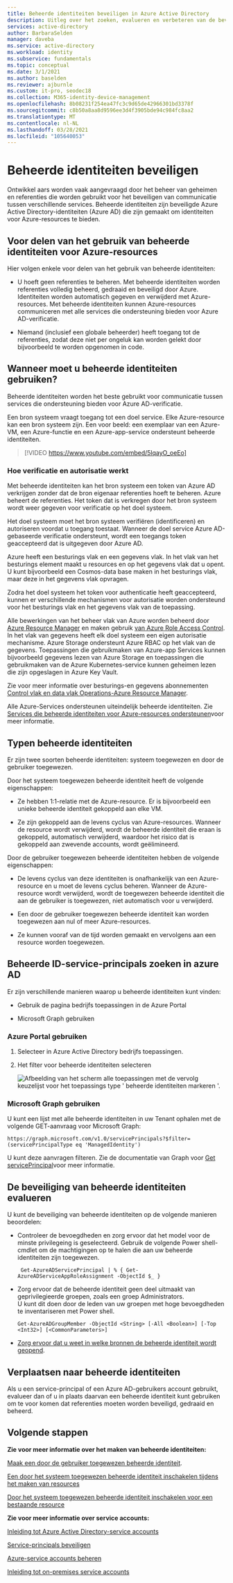 ```yaml
---
title: Beheerde identiteiten beveiligen in Azure Active Directory
description: Uitleg over het zoeken, evalueren en verbeteren van de beveiliging van beheerde identiteiten.
services: active-directory
author: BarbaraSelden
manager: daveba
ms.service: active-directory
ms.workload: identity
ms.subservice: fundamentals
ms.topic: conceptual
ms.date: 3/1/2021
ms.author: baselden
ms.reviewer: ajburnle
ms.custom: it-pro, seodec18
ms.collection: M365-identity-device-management
ms.openlocfilehash: 8b08231f254ea47fc3c9d65de42966301bd3378f
ms.sourcegitcommit: c8b50a8aa8d9596ee3d4f3905bde94c984fc8aa2
ms.translationtype: MT
ms.contentlocale: nl-NL
ms.lasthandoff: 03/28/2021
ms.locfileid: "105640053"
---
```

# <a name="securing-managed-identities"></a>Beheerde identiteiten beveiligen

Ontwikkel aars worden vaak aangevraagd door het beheer van geheimen en referenties die worden gebruikt voor het beveiligen van communicatie tussen verschillende services. Beheerde identiteiten zijn beveiligde Azure Active Directory-identiteiten (Azure AD) die zijn gemaakt om identiteiten voor Azure-resources te bieden.

## <a name="benefits-of-using-managed-identities-for-azure-resources"></a>Voor delen van het gebruik van beheerde identiteiten voor Azure-resources

Hier volgen enkele voor delen van het gebruik van beheerde identiteiten:

* U hoeft geen referenties te beheren. Met beheerde identiteiten worden referenties volledig beheerd, gedraaid en beveiligd door Azure. Identiteiten worden automatisch gegeven en verwijderd met Azure-resources. Met beheerde identiteiten kunnen Azure-resources communiceren met alle services die ondersteuning bieden voor Azure AD-verificatie.

* Niemand (inclusief een globale beheerder) heeft toegang tot de referenties, zodat deze niet per ongeluk kan worden gelekt door bijvoorbeeld te worden opgenomen in code.

## <a name="when-to-use-managed-identities"></a>Wanneer moet u beheerde identiteiten gebruiken?

Beheerde identiteiten worden het beste gebruikt voor communicatie tussen services die ondersteuning bieden voor Azure AD-verificatie. 

Een bron systeem vraagt toegang tot een doel service. Elke Azure-resource kan een bron systeem zijn. Een voor beeld: een exemplaar van een Azure-VM, een Azure-functie en een Azure-app-service ondersteunt beheerde identiteiten.

   > [!VIDEO https://www.youtube.com/embed/5lqayO_oeEo]

### <a name="how-authentication-and-authorization-work"></a>Hoe verificatie en autorisatie werkt

Met beheerde identiteiten kan het bron systeem een token van Azure AD verkrijgen zonder dat de bron eigenaar referenties hoeft te beheren. Azure beheert de referenties. Het token dat is verkregen door het bron systeem wordt weer gegeven voor verificatie op het doel systeem. 

Het doel systeem moet het bron systeem verifiëren (identificeren) en autoriseren voordat u toegang toestaat. Wanneer de doel service Azure AD-gebaseerde verificatie ondersteunt, wordt een toegangs token geaccepteerd dat is uitgegeven door Azure AD. 

Azure heeft een besturings vlak en een gegevens vlak. In het vlak van het besturings element maakt u resources en op het gegevens vlak dat u opent. U kunt bijvoorbeeld een Cosmos-data base maken in het besturings vlak, maar deze in het gegevens vlak opvragen.

Zodra het doel systeem het token voor authenticatie heeft geaccepteerd, kunnen er verschillende mechanismen voor autorisatie worden ondersteund voor het besturings vlak en het gegevens vlak van de toepassing.

Alle bewerkingen van het beheer vlak van Azure worden beheerd door [Azure Resource Manager](../../azure-resource-manager/management/overview.md) en maken gebruik [van Azure Role Access Control](../../role-based-access-control/overview.md). In het vlak van gegevens heeft elk doel systeem een eigen autorisatie mechanisme. Azure Storage ondersteunt Azure RBAC op het vlak van de gegevens. Toepassingen die gebruikmaken van Azure-app Services kunnen bijvoorbeeld gegevens lezen van Azure Storage en toepassingen die gebruikmaken van de Azure Kubernetes-service kunnen geheimen lezen die zijn opgeslagen in Azure Key Vault.

Zie voor meer informatie over besturings-en gegevens abonnementen [Control vlak en data vlak Operations-Azure Resource Manager](../../azure-resource-manager/management/control-plane-and-data-plane.md).

Alle Azure-Services ondersteunen uiteindelijk beheerde identiteiten. Zie [Services die beheerde identiteiten voor Azure-resources ondersteunen](../managed-identities-azure-resources/services-support-managed-identities.md)voor meer informatie.

##  

## <a name="types-of-managed-identities"></a>Typen beheerde identiteiten

Er zijn twee soorten beheerde identiteiten: systeem toegewezen en door de gebruiker toegewezen.

Door het systeem toegewezen beheerde identiteit heeft de volgende eigenschappen:

* Ze hebben 1:1-relatie met de Azure-resource. Er is bijvoorbeeld een unieke beheerde identiteit gekoppeld aan elke VM.

* Ze zijn gekoppeld aan de levens cyclus van Azure-resources. Wanneer de resource wordt verwijderd, wordt de beheerde identiteit die eraan is gekoppeld, automatisch verwijderd, waardoor het risico dat is gekoppeld aan zwevende accounts, wordt geëlimineerd. 

Door de gebruiker toegewezen beheerde identiteiten hebben de volgende eigenschappen:

* De levens cyclus van deze identiteiten is onafhankelijk van een Azure-resource en u moet de levens cyclus beheren. Wanneer de Azure-resource wordt verwijderd, wordt de toegewezen beheerde identiteit die aan de gebruiker is toegewezen, niet automatisch voor u verwijderd.

* Een door de gebruiker toegewezen beheerde identiteit kan worden toegewezen aan nul of meer Azure-resources.

* Ze kunnen vooraf van de tijd worden gemaakt en vervolgens aan een resource worden toegewezen.

## <a name="find-managed-identity-service-principals-in-azure-ad"></a>Beheerde ID-service-principals zoeken in azure AD

Er zijn verschillende manieren waarop u beheerde identiteiten kunt vinden:

* Gebruik de pagina bedrijfs toepassingen in de Azure Portal

* Microsoft Graph gebruiken

### <a name="using-the-azure-portal"></a>Azure Portal gebruiken

1. Selecteer in Azure Active Directory bedrijfs toepassingen.

2. Het filter voor beheerde identiteiten selecteren 

   ![Afbeelding van het scherm alle toepassingen met de vervolg keuzelijst voor het toepassings type ' beheerde identiteiten markeren '.](./media/securing-service-accounts/service-accounts-managed-identities.png)

 

### <a name="using-microsoft-graph"></a>Microsoft Graph gebruiken

U kunt een lijst met alle beheerde identiteiten in uw Tenant ophalen met de volgende GET-aanvraag voor Microsoft Graph:

`https://graph.microsoft.com/v1.0/servicePrincipals?$filter=(servicePrincipalType eq 'ManagedIdentity') `

U kunt deze aanvragen filteren. Zie de documentatie van Graph voor [Get servicePrincipal](/graph/api/serviceprincipal-get)voor meer informatie.

## <a name="assess-the-security-of-managed-identities"></a>De beveiliging van beheerde identiteiten evalueren 

U kunt de beveiliging van beheerde identiteiten op de volgende manieren beoordelen:

* Controleer de bevoegdheden en zorg ervoor dat het model voor de minste privilegeing is geselecteerd. Gebruik de volgende Power shell-cmdlet om de machtigingen op te halen die aan uw beheerde identiteiten zijn toegewezen.

   ` Get-AzureADServicePrincipal | % { Get-AzureADServiceAppRoleAssignment -ObjectId $_ }`

 
* Zorg ervoor dat de beheerde identiteit geen deel uitmaakt van geprivilegieerde groepen, zoals een groep Administrators.  
U kunt dit doen door de leden van uw groepen met hoge bevoegdheden te inventariseren met Power shell.

   `Get-AzureADGroupMember -ObjectId <String> [-All <Boolean>] [-Top <Int32>] [<CommonParameters>]`

* [Zorg ervoor dat u weet in welke bronnen de beheerde identiteit wordt geopend](../../role-based-access-control/role-assignments-list-powershell.md).

## <a name="move-to-managed-identities"></a>Verplaatsen naar beheerde identiteiten

Als u een service-principal of een Azure AD-gebruikers account gebruikt, evalueer dan of u in plaats daarvan een beheerde identiteit kunt gebruiken om te voor komen dat referenties moeten worden beveiligd, gedraaid en beheerd. 

## <a name="next-steps"></a>Volgende stappen

**Zie voor meer informatie over het maken van beheerde identiteiten:** 

[Maak een door de gebruiker toegewezen beheerde identiteit](../managed-identities-azure-resources/how-to-manage-ua-identity-portal.md). 

[Een door het systeem toegewezen beheerde identiteit inschakelen tijdens het maken van resources](../managed-identities-azure-resources/qs-configure-portal-windows-vm.md)

[Door het systeem toegewezen beheerde identiteit inschakelen voor een bestaande resource](../managed-identities-azure-resources/qs-configure-portal-windows-vm.md)

**Zie voor meer informatie over service accounts:**

[Inleiding tot Azure Active Directory-service accounts](service-accounts-introduction-azure.md)

[Service-principals beveiligen](service-accounts-principal.md)

[Azure-service accounts beheren](service-accounts-governing-azure.md)

[Inleiding tot on-premises service accounts](service-accounts-on-premises.md)

 

 

